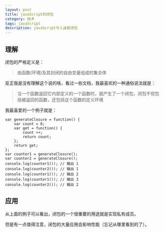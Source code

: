 ```yaml
---
layout: post
title: javaScript的闭包
category: 技术
tags: javaScript
description: javaScript令人迷惑闭包
---
```


## 理解

闭包的严格定义是：
> 由函数(环境)及其封闭的自由变量组成的集合体

反正我是没有理解这个说的啥，看过一些文档，我最喜欢的一种通俗说法就是： 

> 当一个函数返回它内部定义的一个函数时，就产生了一个闭包，闭包不但包括被返回的函数，还包括这个函数的定义环境

我最喜爱的一个例子就是：

    var generateClosure = function() { 
        var count = 0;
        var get = function() {
            count ++;
            return count; 
        };
        return get; 
    };
    var counter1 = generateClosure(); 
    var counter2 = generateClosure();
    console.log(counter1()); // 输出 1 
    console.log(counter2()); // 输出 1 
    console.log(counter1()); // 输出 2 
    console.log(counter1()); // 输出 3 
    console.log(counter2()); // 输出 2

## 应用

从上面的例子可以看出，闭包的一个很重要的用途就是实现私有成员。

但是有一点值得注意，闭包的大量应用会影响性能（忘记从哪里看到的了）。